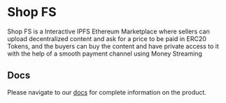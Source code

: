 # Shop FS

Shop FS is a Interactive IPFS Ethereum Marketplace where sellers can upload decentralized content and ask for a price to be paid in ERC20 Tokens, and the buyers can buy the content and have private access to it with the help of a smooth payment channel  using Money Streaming

## Docs

Please navigate to our [docs](https://shopfs-docs.web.app/) for complete information on the product.
